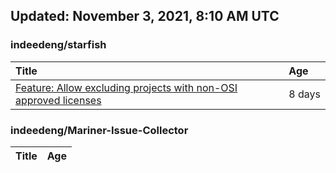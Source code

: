 ## Updated: November 3, 2021, 8:10 AM UTC


### indeedeng/starfish
|**Title**|**Age**|
|:----|:----|
|[Feature: Allow excluding projects with non-OSI approved licenses](https://github.com/indeedeng/starfish/issues/126)|8&nbsp;days|


### indeedeng/Mariner-Issue-Collector
|**Title**|**Age**|
|:----|:----|